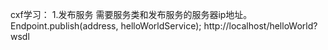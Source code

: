 cxf学习：
    1.发布服务
       需要服务类和发布服务的服务器ip地址。
       Endpoint.publish(address, helloWorldService); 
       http://localhost/helloWorld?wsdl